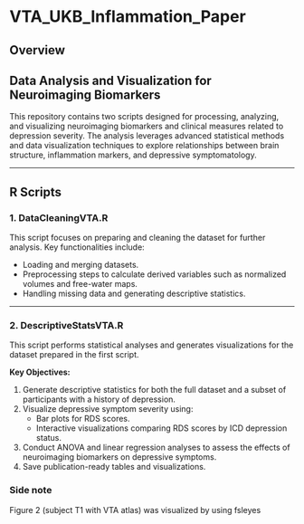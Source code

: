 # VTA_UKB_Inflammation_Paper

## Overview
## Data Analysis and Visualization for Neuroimaging Biomarkers
This repository contains two scripts designed for processing, analyzing, and visualizing neuroimaging biomarkers and clinical measures related to depression severity. The analysis leverages advanced statistical methods and data visualization techniques to explore relationships between brain structure, inflammation markers, and depressive symptomatology.

---

## R Scripts

### 1. **DataCleaningVTA.R**
This script focuses on preparing and cleaning the dataset for further analysis. Key functionalities include:
- Loading and merging datasets.
- Preprocessing steps to calculate derived variables such as normalized volumes and free-water maps.
- Handling missing data and generating descriptive statistics.

---

### 2. **DescriptiveStatsVTA.R**
This script performs statistical analyses and generates visualizations for the dataset prepared in the first script.

**Key Objectives:**
1. Generate descriptive statistics for both the full dataset and a subset of participants with a history of depression.
2. Visualize depressive symptom severity using:
   - Bar plots for RDS scores.
   - Interactive visualizations comparing RDS scores by ICD depression status.
3. Conduct ANOVA and linear regression analyses to assess the effects of neuroimaging biomarkers on depressive symptoms.
4. Save publication-ready tables and visualizations.

### **Side note**

Figure 2 (subject T1 with VTA atlas) was visualized by using fsleyes 
